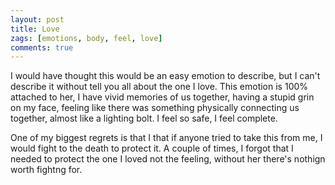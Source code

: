 ```yaml
---
layout: post
title: Love
zags: [emotions, body, feel, love]
comments: true
---
```

I would have thought this would be an easy emotion to describe, but I can't describe it without tell you all about the one I love. This emotion is 100% attached to her, I have vivid memories of us together, having a stupid grin on my face, feeling like there was something physically connecting us together, almost like a lighting bolt. I feel so safe, I feel complete.

One of my biggest regrets is that I that if anyone tried to take this from me, I would fight to the death to protect it.
A couple of times, I forgot that I needed to protect the one I loved not the feeling, without her there's nothign worth fightng for.